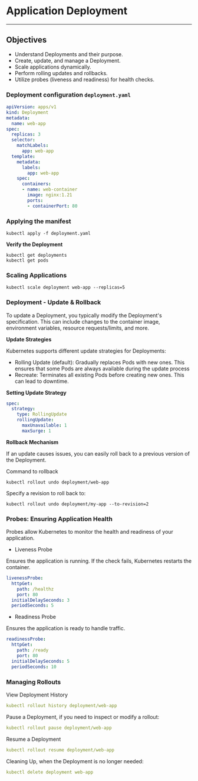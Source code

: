 # Application Deployment

------------------------

## Objectives

* Understand Deployments and their purpose.
* Create, update, and manage a Deployment.
* Scale applications dynamically.
* Perform rolling updates and rollbacks.
* Utilize probes (liveness and readiness) for health checks.

### **Deployment configuration `deployment.yaml`**

```yaml
apiVersion: apps/v1
kind: Deployment
metadata:
  name: web-app
spec:
  replicas: 3
  selector:
    matchLabels:
      app: web-app
  template:
    metadata:
      labels:
        app: web-app
    spec:
      containers:
      - name: web-container
        image: nginx:1.21
        ports:
        - containerPort: 80

```

### **Applying the manifest**

```shell
kubectl apply -f deployment.yaml
```

**Verify the Deployment**

```shell
kubectl get deployments
kubectl get pods
```

### **Scaling Applications**

```shell
kubectl scale deployment web-app --replicas=5
```

### **Deployment - Update & Rollback**

To update a Deployment, you typically modify the Deployment's specification. This can include changes to the container image, environment variables, resource requests/limits, and more.

**Update Strategies**

Kubernetes supports different update strategies for Deployments:

* Rolling Update (default): Gradually replaces Pods with new ones. This ensures that some Pods are always available during the update process
* Recreate: Terminates all existing Pods before creating new ones. This can lead to downtime.

**Setting Update Strategy**

```yaml
spec:
  strategy:
    type: RollingUpdate
    rollingUpdate:
      maxUnavailable: 1
      maxSurge: 1
```

**Rollback Mechanism**

If an update causes issues, you can easily roll back to a previous version of the Deployment.

Command to rollback

```shell
kubectl rollout undo deployment/web-app
```

Specify a revision to roll back to:

```shell
kubectl rollout undo deployment/my-app --to-revision=2
```

### **Probes: Ensuring Application Health**

Probes allow Kubernetes to monitor the health and readiness of your application.

* Liveness Probe

Ensures the application is running. If the check fails, Kubernetes restarts the container.

```yaml
livenessProbe:
  httpGet:
    path: /healthz
    port: 80
  initialDelaySeconds: 3
  periodSeconds: 5

```

* Readiness Probe

Ensures the application is ready to handle traffic.

```yaml
readinessProbe:
  httpGet:
    path: /ready
    port: 80
  initialDelaySeconds: 5
  periodSeconds: 10

```

### **Managing Rollouts**

View Deployment History

```yaml
kubectl rollout history deployment/web-app
```

Pause a Deployment, if you need to inspect or modify a rollout:

```yaml
kubectl rollout pause deployment/web-app
```

Resume a Deployment

```yaml
kubectl rollout resume deployment/web-app
```

Cleaning Up, when the Deployment is no longer needed:


```yaml
kubectl delete deployment web-app
```
